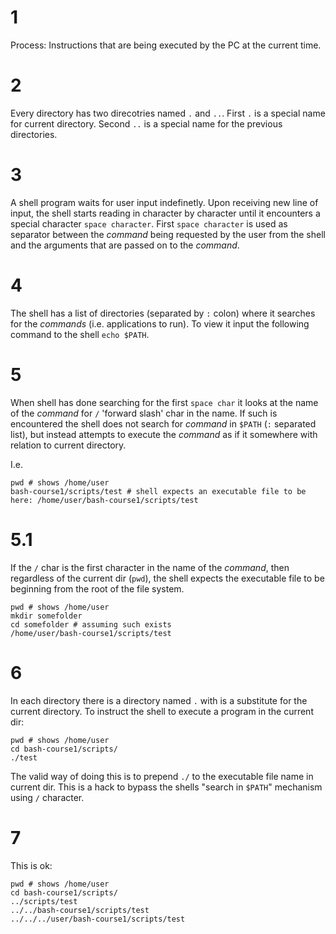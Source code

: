 # 1

Process: Instructions that are being executed by the PC at the current time.

# 2

Every directory has two direcotries named `.` and `..`. First `.` is a special name for current directory. Second `..` is a special name for the previous directories.

# 3

A shell program waits for user input indefinetly. Upon receiving new line of input, the shell starts reading in character by character until it encounters a special character `space character`. First `space character` is used as separator between the *command* being requested by the user from the shell and the arguments that are passed on to the *command*.

# 4

The shell has a list of directories (separated by `:` colon) where it searches for the *commands* (i.e. applications to run). To view it input the following command to the shell `echo $PATH`.

# 5

When shell has done searching for the first `space char` it looks at the name of the *command* for `/` 'forward slash' char in the name. If such is encountered the shell does not search for *command* in `$PATH` (`:` separated list), but instead attempts to execute the *command* as if it somewhere with relation to current directory.

I.e.

```shell
pwd # shows /home/user
bash-course1/scripts/test # shell expects an executable file to be here: /home/user/bash-course1/scripts/test 
```

# 5.1

If the `/` char is the first character in the name of the *command*, then regardless of the current dir (`pwd`), the shell expects the executable file to be beginning from the root of the file system.

```shell
pwd # shows /home/user
mkdir somefolder
cd somefolder # assuming such exists
/home/user/bash-course1/scripts/test
```

# 6

In each directory there is a directory named `.` with is a substitute for the current directory. To instruct the shell to execute a program in the current dir:

```shell
pwd # shows /home/user
cd bash-course1/scripts/
./test
```

The valid way of doing this is to prepend `./` to the executable file name in current dir. This is a hack to bypass the shells "search in `$PATH`" mechanism using `/` character.

# 7

This is ok:

```shell
pwd # shows /home/user
cd bash-course1/scripts/
../scripts/test
../../bash-course1/scripts/test
../../../user/bash-course1/scripts/test
```